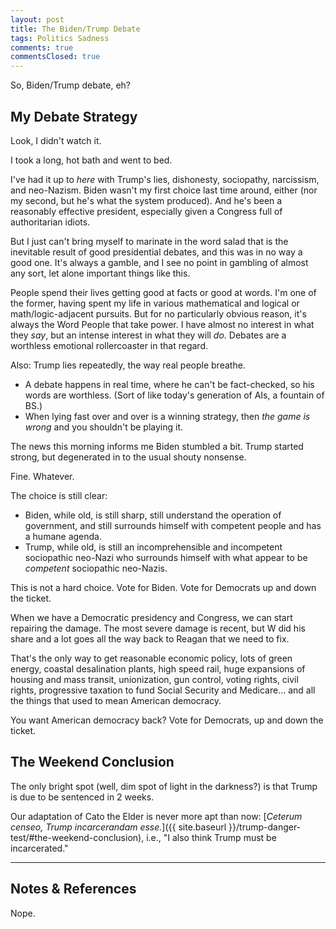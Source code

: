```yaml
---
layout: post
title: The Biden/Trump Debate
tags: Politics Sadness
comments: true
commentsClosed: true
---
```


So, Biden/Trump debate, eh?  


## My Debate Strategy  

Look, I didn't watch it.  

I took a long, hot bath and went to bed.  

I've had it up to _here_ with Trump's lies, dishonesty, sociopathy, narcissism, and
neo-Nazism.  Biden wasn't my first choice last time around, either (nor my second, but
he's what the system produced).  And he's been a reasonably effective president,
especially given a Congress full of authoritarian idiots.  

But I just can't bring myself to marinate in the word salad that is the inevitable result
of good presidential debates, and this was in no way a good one.  It's always a gamble,
and I see no point in gambling of almost any sort, let alone important things like this.  

People spend their lives getting good at facts or good at words.  I'm one of the former,
having spent my life in various mathematical and logical or math/logic-adjacent
pursuits. But for no particularly obvious reason, it's always the Word People that
take power.  I have almost no interest in what they _say_, but an intense interest in what
they will _do_.  Debates are a worthless emotional rollercoaster in that regard.  

Also: Trump lies repeatedly, the way real people breathe.  
- A debate happens in real time, where he can't be fact-checked, so his words are
  worthless.  (Sort of like today's generation of AIs, a fountain of BS.)  
- When lying fast over and over is a winning strategy, then _the game is wrong_ and you
  shouldn't be playing it.  

The news this morning informs me Biden stumbled a bit.  Trump started strong, but
degenerated in to the usual shouty nonsense.  

Fine.  Whatever.  

The choice is still clear:  
- Biden, while old, is still sharp, still understand the operation of government, and
  still surrounds himself with competent people and has a humane agenda.  
- Trump, while old, is still an incomprehensible and incompetent sociopathic neo-Nazi who
  surrounds himself with what appear to be _competent_ sociopathic neo-Nazis.  
  
This is not a hard choice.  Vote for Biden.  Vote for Democrats up and down the ticket.  

When we have a Democratic presidency and Congress, we can start repairing the damage.  The
most severe damage is recent, but W did his share and a lot goes all the way back to
Reagan that we need to fix.  

That's the only way to get reasonable economic policy, lots of green energy, coastal
desalination plants, high speed rail, huge expansions of housing and mass transit,
unionization, gun control, voting rights, civil rights, progressive taxation to fund
Social Security and Medicare&hellip; and all the things that used to mean American
democracy.  

You want American democracy back?  Vote for Democrats, up and down the ticket.  


## The Weekend Conclusion  

The only bright spot (well, dim spot of light in the darkness?) is that Trump is due to be
sentenced in 2 weeks.  

Our adaptation of Cato the Elder is never more apt than now: [_Ceterum censeo, Trump incarcerandam esse._]({{ site.baseurl }}/trump-danger-test/#the-weekend-conclusion), i.e., "I also think Trump must be incarcerated."  

---

## Notes &amp; References  

<!--
<sup id="fn1a">[[1]](#fn1)</sup>

<a id="fn1">1</a>: ***, ["***"](***), *** DOI: [***](***). [↩](#fn1a)  

<a href="{{ site.baseurl }}/images/***">
  <img src="{{ site.baseurl }}/images/***" width="400" height="***" alt="***" title="***" style="float: right; margin: 3px 3px 3px 3px; border: 1px solid #000000;">
</a>

<a href="***">
  <img src="{{ site.baseurl }}/images/***" width="550" height="***" alt="***" title="***" style="margin: 3px 3px 3px 3px; border: 1px solid #000000;">
</a>

<iframe width="400" height="224" src="***" allow="accelerometer; encrypted-media; gyroscope; picture-in-picture" allowfullscreen style="float: right; margin: 3px 3px 3px 3px; border: 1px solid #000000;"></iframe>
-->

Nope.
